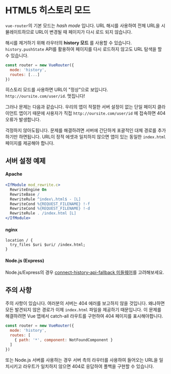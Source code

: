 # HTML5 히스토리 모드

`vue-router`의 기본 모드는 _hash mode_ 입니다. URL 해시를 사용하여 전체 URL을 시뮬레이트하므로 URL이 변경될 때 페이지가 다시 로드 되지 않습니다.

해시를 제거하기 위해 라우터의 **history 모드** 를 사용할 수 있습니다. `history.pushState` API를 활용하여 페이지를 다시 로드하지 않고도 URL 탐색을 할 수 있습니다.

``` js
const router = new VueRouter({
  mode: 'history',
  routes: [...]
})
```

히스토리 모드를 사용하면 URL이 "정상"으로 보입니다. `http://oursite.com/user/id`. 멋집니다!

그러나 문제는 다음과 같습니다. 우리의 앱이 적절한 서버 설정이 없는 단일 페이지 클라이언트 앱이기 때문에 사용자가 직접 `http://oursite.com/user/id` 에 접속하면 404 오류가 발생합니다.

걱정하지 않아도됩니다. 문제를 해결하려면 서버에 간단하게 포괄적인 대체 경로를 추가하기만 하면됩니다. URL이 정적 에셋과 일치하지 않으면 앱이 있는 동일한 `index.html`페이지를 제공해야 합니다.

## 서버 설정 예제

#### Apache

```apache
<IfModule mod_rewrite.c>
  RewriteEngine On
  RewriteBase /
  RewriteRule ^index\.html$ - [L]
  RewriteCond %{REQUEST_FILENAME} !-f
  RewriteCond %{REQUEST_FILENAME} !-d
  RewriteRule . /index.html [L]
</IfModule>
```

#### nginx

```nginx
location / {
  try_files $uri $uri/ /index.html;
}
```

#### Node.js (Express)

Node.js/Express의 경우 [connect-history-api-fallback 미들웨어](https://github.com/bripkens/connect-history-api-fallback)를 고려해보세요.

## 주의 사항

주의 사항이 있습니다. 여러분의 서버는 404 에러를 보고하지 않을 것입니다. 왜냐하면 모든 발견되지 않은 경로가 이제 `index.html` 파일을 제공하기 때문입니다. 이 문제를 해결하려면 Vue 앱에서 catch-all 라우트를 구현하여 404 페이지를 표시해야합니다.


``` js
const router = new VueRouter({
  mode: 'history',
  routes: [
    { path: '*', component: NotFoundComponent }
  ]
})
```

또는 Node.js 서버를 사용하는 경우 서버 측의 라우터를 사용하여 들어오는 URL을 일치시키고 라우트가 일치하지 않으면 404로 응답하여 폴백을 구현할 수 있습니다.
